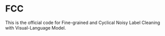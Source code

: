 # FCC
This is the official code for Fine-grained and Cyclical Noisy Label Cleaning with Visual-Language Model.
